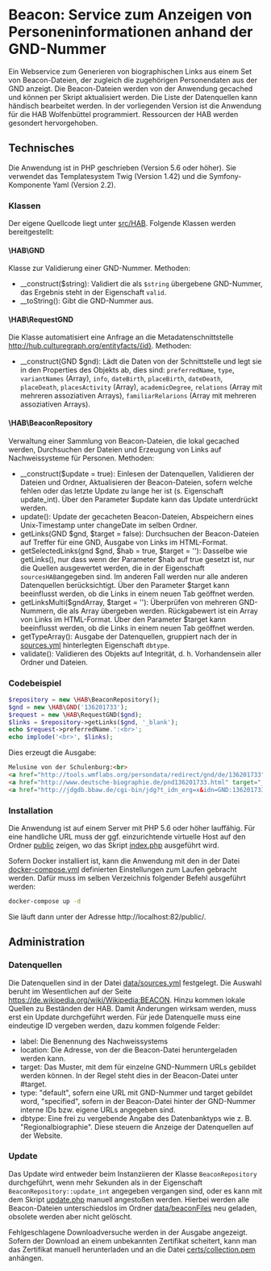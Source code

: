 # Beacon: Service zum Anzeigen von Personeninformationen anhand der GND-Nummer

Ein Webservice zum Generieren von biographischen Links aus einem Set von Beacon-Dateien, der zugleich die zugehörigen Personendaten aus der GND anzeigt. Die Beacon-Dateien werden von der Anwendung gecached und können per Skript aktualisiert werden. Die Liste der Datenquellen kann händisch bearbeitet werden. In der vorliegenden Version ist die Anwendung für die HAB Wolfenbüttel programmiert. Ressourcen der HAB werden gesondert hervorgehoben.

##  Technisches
Die Anwendung ist in PHP geschrieben (Version 5.6 oder höher). Sie verwendet das Templatesystem Twig (Version 1.42) und die Symfony-Komponente Yaml (Version 2.2).

### Klassen
Der eigene Quellcode liegt unter [src/HAB](src/HAB). Folgende Klassen werden bereitgestellt:

#### \HAB\GND
Klasse zur Validierung einer GND-Nummer. Methoden:
 - __construct(\$string): Validiert die als `$string` übergebene GND-Nummer, das Ergebnis steht in der Eigenschaft `valid`.
- __toString(): Gibt die GND-Nummer aus.

#### \HAB\RequestGND
Die Klasse automatisiert eine Anfrage an die Metadatenschnittstelle http://hub.culturegraph.org/entityfacts/{id}. Methoden:
- __construct(GND \$gnd): Lädt die Daten von der Schnittstelle und legt sie in den Properties des Objekts ab, dies sind: `preferredName`, `type`, `variantNames` (Array), `info`, `dateBirth`, `placeBirth`, `dateDeath`, `placeDeath`, `placesActivity` (Array), `academicDegree`, `relations` (Array mit mehreren assoziativen Arrays), `familiarRelarions` (Array mit mehreren assoziativen Arrays).

#### \HAB\BeaconRepository
Verwaltung einer Sammlung von Beacon-Dateien, die lokal gecached werden, Durchsuchen der Dateien und Erzeugung von Links auf Nachweissysteme für Personen. Methoden:
- __construct(\$update = true): Einlesen der Datenquellen, Validieren der Dateien und Ordner, Aktualisieren der Beacon-Dateien, sofern welche fehlen oder das letzte Update zu lange her ist (s. Eigenschaft update_int). Über den Parameter \$update kann das Update unterdrückt werden.
- update(): Update der gecacheten Beacon-Dateien, Abspeichern eines Unix-Timestamp unter changeDate im selben Ordner.
- getLinks(GND \$gnd, \$target = false): Durchsuchen der Beacon-Dateien auf Treffer für eine GND, Ausgabe von Links im HTML-Format.
- getSelectedLinks(gnd \$gnd, \$hab = true, \$target = ''): Dasselbe wie getLinks(), nur dass wenn der Parameter \$hab auf true gesetzt ist, nur die Quellen ausgewertet werden, die in der Eigenschaft `sourcesHAB`angegeben sind. Im anderen Fall werden nur alle anderen Datenquellen berücksichtigt. Über den Parameter \$target kann beeinflusst werden, ob die Links in einem neuen Tab geöffnet werden. 
- getLinksMulti(\$gndArray, $target = ''): Überprüfen von mehreren GND-Nummern, die als Array übergeben werden. Rückgabewert ist ein Array von Links im HTML-Format. Über den Parameter \$target kann beeinflusst werden, ob die Links in einem neuen Tab geöffnet werden.
- getTypeArray(): Ausgabe der Datenquellen, gruppiert nach der in [sources.yml](data/sources.yml) hinterlegten Eigenschaft `dbtype`.
- validate(): Validieren des Objekts auf Integrität, d. h. Vorhandensein aller Ordner und Dateien.

### Codebeispiel
```php
$repository = new \HAB\BeaconRepository();
$gnd = new \HAB\GND('136201733');
$request = new \HAB\RequestGND($gnd);
$links = $repository->getLinks($gnd, '_blank');
echo $request->preferredName.':<br>';
echo implode('<br>', $links);
```
Dies erzeugt die Ausgabe:
```html
Melusine von der Schulenburg:<br>
<a href="http://tools.wmflabs.org/persondata/redirect/gnd/de/136201733" target="_blank">Wikipedia</a><br>
<a href="http://www.deutsche-biographie.de/pnd136201733.html" target="_blank">Deutsche Biographie</a><br>
<a href="http://jdgdb.bbaw.de/cgi-bin/jdg?t_idn_erg=x&idn=GND:136201733" target="_blank">Jahresberichte für deutsche Geschichte</a>
```

### Installation
Die Anwendung ist auf einem Server mit PHP 5.6 oder höher lauffähig. Für eine handliche URL muss der ggf. einzurichtende virtuelle Host auf den Ordner [public](public) zeigen, wo das Skript [index.php](public/index.php) ausgeführt wird.

Sofern Docker installiert ist, kann die Anwendung mit den in der Datei [docker-compose.yml](docker-compose.yml) definierten Einstellungen zum Laufen gebracht werden. Dafür muss im selben Verzeichnis folgender Befehl ausgeführt werden: 
```bash
docker-compose up -d
```
Sie läuft dann unter der Adresse http://localhost:82/public/. 

## Administration

### Datenquellen
Die Datenquellen sind in der Datei [data/sources.yml](data/sources.yml) festgelegt. Die Auswahl beruht im Wesentlichen auf der Seite https://de.wikipedia.org/wiki/Wikipedia:BEACON. Hinzu kommen lokale Quellen zu Beständen der HAB. Damit Änderungen wirksam werden, muss erst ein Update durchgeführt werden. Für jede Datenquelle muss eine eindeutige ID vergeben werden, dazu kommen folgende Felder:
- label: Die Benennung des Nachweissystems
- location: Die Adresse, von der die Beacon-Datei heruntergeladen werden kann.
- target: Das Muster, mit dem für einzelne GND-Nummern URLs gebildet werden können. In der Regel steht dies in der Beacon-Datei unter #target.
- type: "default", sofern eine URL mit GND-Nummer und target gebildet word, "specified", sofern in der Beacon-Datei hinter der GND-Nummer interne IDs bzw. eigene URLs angegeben sind.
- dbtype: Eine frei zu vergebende Angabe des Datenbanktyps wie z. B. "Regionalbiographie". Diese steuern die Anzeige der Datenquellen auf der Website.

### Update
Das Update wird entweder beim Instanziieren der Klasse `BeaconRepository` durchgeführt, wenn mehr Sekunden als in der Eigenschaft `BeaconRepository::update_int` angegeben vergangen sind, oder es kann mit dem Skript [update.php](public/update.php) manuell angestoßen werden. Hierbei werden alle Beacon-Dateien unterschiedslos im Ordner [data/beaconFiles](data/beaconFiles) neu geladen, obsolete werden aber nicht gelöscht.

Fehlgeschlagene Downloadversuche werden in der Ausgabe angezeigt. Sofern der Download an einem unbekannten Zertifikat scheitert, kann man das Zertifikat manuell herunterladen und an die Datei [certs/collection.pem](certs/collection.pem) anhängen.